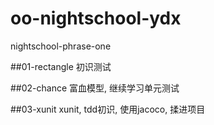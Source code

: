 # oo-nightschool-ydx
nightschool-phrase-one

##01-rectangle
初识测试

##02-chance
富血模型, 继续学习单元测试

##03-xunit
xunit, tdd初识, 使用jacoco, 揉进项目